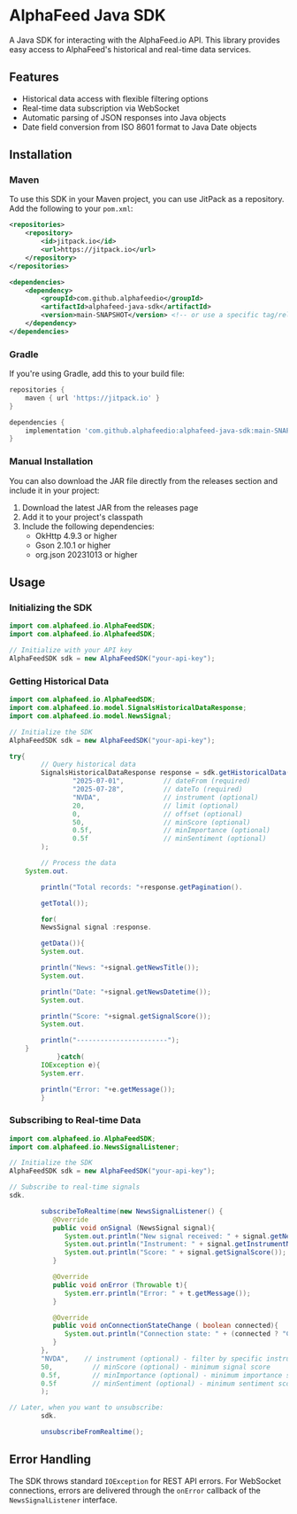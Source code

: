 # AlphaFeed Java SDK

A Java SDK for interacting with the AlphaFeed.io API. This library provides easy access to AlphaFeed's historical and real-time data services.

## Features

- Historical data access with flexible filtering options
- Real-time data subscription via WebSocket
- Automatic parsing of JSON responses into Java objects
- Date field conversion from ISO 8601 format to Java Date objects

## Installation

### Maven

To use this SDK in your Maven project, you can use JitPack as a repository. Add the following to your `pom.xml`:

```xml
<repositories>
    <repository>
        <id>jitpack.io</id>
        <url>https://jitpack.io</url>
    </repository>
</repositories>

<dependencies>
    <dependency>
        <groupId>com.github.alphafeedio</groupId>
        <artifactId>alphafeed-java-sdk</artifactId>
        <version>main-SNAPSHOT</version> <!-- or use a specific tag/release -->
    </dependency>
</dependencies>
```

### Gradle

If you're using Gradle, add this to your build file:

```groovy
repositories {
    maven { url 'https://jitpack.io' }
}

dependencies {
    implementation 'com.github.alphafeedio:alphafeed-java-sdk:main-SNAPSHOT'
}
```

### Manual Installation

You can also download the JAR file directly from the releases section and include it in your project:

1. Download the latest JAR from the releases page
2. Add it to your project's classpath
3. Include the following dependencies:
   - OkHttp 4.9.3 or higher
   - Gson 2.10.1 or higher
   - org.json 20231013 or higher

## Usage

### Initializing the SDK

```java
import com.alphafeed.io.AlphaFeedSDK;
import com.alphafeed.io.AlphafeedSDK;

// Initialize with your API key
AlphaFeedSDK sdk = new AlphaFeedSDK("your-api-key");

```

### Getting Historical Data

```java
import com.alphafeed.io.AlphaFeedSDK;
import com.alphafeed.io.model.SignalsHistoricalDataResponse;
import com.alphafeed.io.model.NewsSignal;

// Initialize the SDK
AlphaFeedSDK sdk = new AlphaFeedSDK("your-api-key");

try{
        // Query historical data
        SignalsHistoricalDataResponse response = sdk.getHistoricalData(
                "2025-07-01",          // dateFrom (required)
                "2025-07-28",          // dateTo (required)
                "NVDA",                // instrument (optional)
                20,                    // limit (optional)
                0,                     // offset (optional)
                50,                    // minScore (optional)
                0.5f,                  // minImportance (optional)
                0.5f                   // minSentiment (optional)
        );

        // Process the data
    System.out.

        println("Total records: "+response.getPagination().

        getTotal());

        for(
        NewsSignal signal :response.

        getData()){
        System.out.

        println("News: "+signal.getNewsTitle());
        System.out.

        println("Date: "+signal.getNewsDatetime());
        System.out.

        println("Score: "+signal.getSignalScore());
        System.out.

        println("-----------------------");
    }
            }catch(
        IOException e){
        System.err.

        println("Error: "+e.getMessage());
        }
```

### Subscribing to Real-time Data

```java
import com.alphafeed.io.AlphaFeedSDK;
import com.alphafeed.io.NewsSignalListener;

// Initialize the SDK
AlphaFeedSDK sdk = new AlphaFeedSDK("your-api-key");

// Subscribe to real-time signals
sdk.

        subscribeToRealtime(new NewsSignalListener() {
           @Override
           public void onSignal (NewsSignal signal){
              System.out.println("New signal received: " + signal.getNewsTitle());
              System.out.println("Instrument: " + signal.getInstrumentName());
              System.out.println("Score: " + signal.getSignalScore());
           }

           @Override
           public void onError (Throwable t){
              System.err.println("Error: " + t.getMessage());
           }

           @Override
           public void onConnectionStateChange ( boolean connected){
              System.out.println("Connection state: " + (connected ? "Connected" : "Disconnected"));
           }
        },
        "NVDA",    // instrument (optional) - filter by specific instrument
        50,          // minScore (optional) - minimum signal score
        0.5f,        // minImportance (optional) - minimum importance score
        0.5f         // minSentiment (optional) - minimum sentiment score
        );

// Later, when you want to unsubscribe:
        sdk.

        unsubscribeFromRealtime();
```

## Error Handling

The SDK throws standard `IOException` for REST API errors. For WebSocket connections, errors are delivered through the `onError` callback of the `NewsSignalListener` interface.
